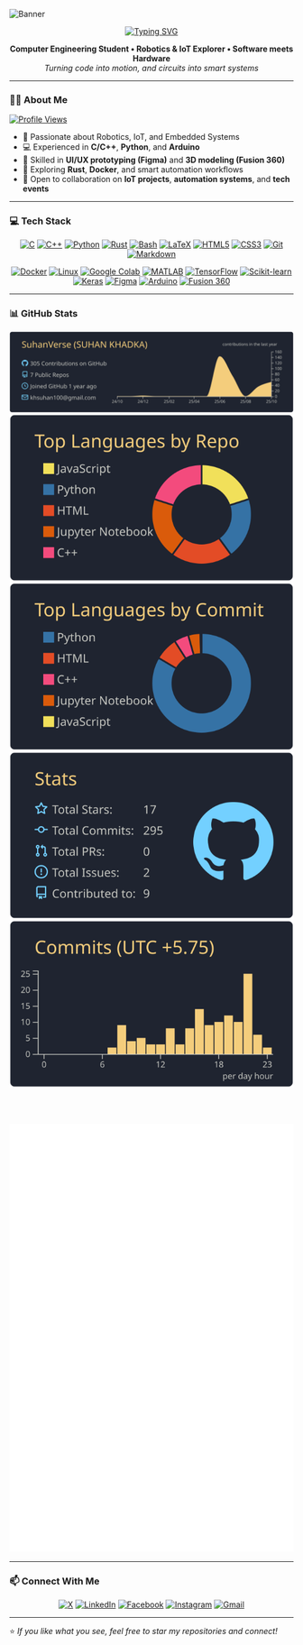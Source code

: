 ![Banner](https://user-images.githubusercontent.com/10498744/210012254-234538ff-d198-48aa-8964-37e6fd45d227.gif)

<div align="center">
  <a href="https://git.io/typing-svg">
    <img src="https://readme-typing-svg.demolab.com?font=Fira+Code&pause=1000&color=F79B42&center=true&vCenter=true&width=435&lines=Hi%2C+I%60m+Suhan+Khadka" alt="Typing SVG" />
  </a>
</div>

<p align="center">
  <strong>Computer Engineering Student • Robotics & IoT Explorer • Software meets Hardware</strong><br>
  <em>Turning code into motion, and circuits into smart systems</em>
</p>

---

### 👨‍💻 About Me

[![Profile Views](https://komarev.com/ghpvc/?username=SuhanVerse&label=Profile%20Views&color=orange)](https://github.com/SuhanVerse)

- 🤖 Passionate about Robotics, IoT, and Embedded Systems  
- 💻 Experienced in **C/C++**, **Python**, and **Arduino**  
- 🎨 Skilled in **UI/UX prototyping (Figma)** and **3D modeling (Fusion 360)**  
- 🧪 Exploring **Rust**, **Docker**, and smart automation workflows  
- 🤝 Open to collaboration on **IoT projects**, **automation systems**, and **tech events**

---

### 💻 Tech Stack

<!-- Row 1: Languages & Core Tools -->
<p align="center">
  <a href="https://en.wikipedia.org/wiki/C_(programming_language)" target="_blank"><img src="https://cdn.jsdelivr.net/gh/devicons/devicon/icons/c/c-original.svg" height="40" alt="C" /></a>
  <a href="https://isocpp.org/" target="_blank"><img src="https://cdn.jsdelivr.net/gh/devicons/devicon/icons/cplusplus/cplusplus-original.svg" height="40" alt="C++" /></a>
  <a href="https://www.python.org/" target="_blank"><img src="https://cdn.jsdelivr.net/gh/devicons/devicon/icons/python/python-original.svg" height="40" alt="Python" /></a>
  <a href="https://www.rust-lang.org/" target="_blank"><img src="https://skillicons.dev/icons?i=rust&theme=light" height="40" alt="Rust" /></a>
  <a href="https://www.gnu.org/software/bash/" target="_blank"><img src="https://upload.wikimedia.org/wikipedia/commons/4/4b/Bash_Logo_Colored.svg" height="40" alt="Bash" /></a>
  <a href="https://www.latex-project.org/" target="_blank"><img src="https://skillicons.dev/icons?i=latex" height="40" alt="LaTeX" /></a>
  <a href="https://developer.mozilla.org/en-US/docs/Web/HTML" target="_blank"><img src="https://cdn.jsdelivr.net/gh/devicons/devicon/icons/html5/html5-original.svg" height="40" alt="HTML5" /></a>
  <a href="https://developer.mozilla.org/en-US/docs/Web/CSS" target="_blank"><img src="https://cdn.jsdelivr.net/gh/devicons/devicon/icons/css3/css3-original.svg" height="40" alt="CSS3" /></a>
  <a href="https://git-scm.com/" target="_blank"><img src="https://cdn.jsdelivr.net/gh/devicons/devicon/icons/git/git-original.svg" height="40" alt="Git" /></a>
  <a href="https://www.markdownguide.org/" target="_blank"><img src="https://skillicons.dev/icons?i=markdown" height="40" alt="Markdown" /></a>
</p>

<!-- Row 2: Platforms, Design, ML, Hardware -->
<p align="center">
  <a href="https://www.docker.com/" target="_blank"><img src="https://cdn.jsdelivr.net/gh/devicons/devicon/icons/docker/docker-plain.svg" height="40" alt="Docker" /></a>
  <a href="https://www.linux.org/" target="_blank"><img src="https://cdn.jsdelivr.net/gh/devicons/devicon/icons/linux/linux-original.svg" height="40" alt="Linux" /></a>
  <a href="https://colab.research.google.com/" target="_blank"><img src="https://cdn.jsdelivr.net/gh/devicons/devicon/icons/googlecolab/googlecolab-original.svg" height="40" alt="Google Colab" /></a>
  <a href="https://www.mathworks.com/products/matlab.html" target="_blank"><img src="https://cdn.jsdelivr.net/gh/devicons/devicon/icons/matlab/matlab-original.svg" height="40" alt="MATLAB" /></a>
  <a href="https://www.tensorflow.org/" target="_blank"><img src="https://cdn.jsdelivr.net/gh/devicons/devicon/icons/tensorflow/tensorflow-original.svg" height="40" alt="TensorFlow" /></a>
  <a href="https://scikit-learn.org/" target="_blank"><img src="https://cdn.jsdelivr.net/gh/devicons/devicon/icons/scikitlearn/scikitlearn-original.svg" height="40" alt="Scikit-learn" /></a>
  <a href="https://keras.io/" target="_blank"><img src="https://cdn.jsdelivr.net/gh/devicons/devicon/icons/keras/keras-original.svg" height="40" alt="Keras" /></a>
  <a href="https://www.figma.com/" target="_blank"><img src="https://cdn.jsdelivr.net/gh/devicons/devicon/icons/figma/figma-original.svg" height="40" alt="Figma" /></a>
  <a href="https://www.arduino.cc/" target="_blank"><img src="https://cdn.jsdelivr.net/gh/devicons/devicon/icons/arduino/arduino-original.svg" height="40" alt="Arduino" /></a>
  <a href="https://www.autodesk.com/products/fusion-360/" target="_blank"><img src="https://cdn.jsdelivr.net/gh/devicons/devicon/icons/fusion/fusion-original.svg" height="40" alt="Fusion 360" /></a>
</p>

---

### 📊 GitHub Stats

<p align="center">

  <!-- GitHub Profile Summary Cards -->
  <img 
    src="https://raw.githubusercontent.com/SuhanVerse/SuhanVerse/master/profile-summary-card-output/ayu_mirage/0-profile-details.svg" 
    alt="Profile Details" 
  />
  <br>
  <img 
    src="https://raw.githubusercontent.com/SuhanVerse/SuhanVerse/master/profile-summary-card-output/ayu_mirage/1-repos-per-language.svg" 
    alt="Repos per Language" 
  />
  <img 
    src="https://raw.githubusercontent.com/SuhanVerse/SuhanVerse/master/profile-summary-card-output/ayu_mirage/2-most-commit-language.svg" 
    alt="Most Commit Language" 
  />
  <br>
  <img 
    src="https://raw.githubusercontent.com/SuhanVerse/SuhanVerse/master/profile-summary-card-output/ayu_mirage/3-stats.svg" 
    alt="GitHub Stats Summary" 
  />
  <img 
    src="https://raw.githubusercontent.com/SuhanVerse/SuhanVerse/master/profile-summary-card-output/ayu_mirage/4-productive-time.svg" 
    alt="Commit Activity by Time" 
  />

  <br><br>

  <!-- GitHub Metrics -->
  <img 
    src="https://raw.githubusercontent.com/SuhanVerse/SuhanVerse/master/github-metrics.svg" 
    alt="GitHub Metrics" 
  />

</p>


---

### 📫 Connect With Me

<p align="center">
  <a href="https://x.com/ultraman_62" target="_blank"><img src="https://upload.wikimedia.org/wikipedia/commons/c/cc/X_icon.svg" height="40" alt="X" /></a>
  <a href="https://www.linkedin.com/in/suhan-khadka" target="_blank"><img src="https://cdn.jsdelivr.net/gh/devicons/devicon/icons/linkedin/linkedin-original.svg" height="40" alt="LinkedIn" /></a>
  <a href="https://facebook.com/suhan.khadka.35" target="_blank"><img src="https://cdn.jsdelivr.net/gh/devicons/devicon/icons/facebook/facebook-original.svg" height="40" alt="Facebook" /></a>
  <a href="https://instagram.com/suhan.khadka.30" target="_blank"><img src="https://skillicons.dev/icons?i=instagram" height="40" alt="Instagram" /></a>
  <a href="mailto:khsuhan100@gmail.com" target="_blank"><img src="https://skillicons.dev/icons?i=gmail" height="40" alt="Gmail" /></a>
</p>

---

⭐ _If you like what you see, feel free to star my repositories and connect!_
